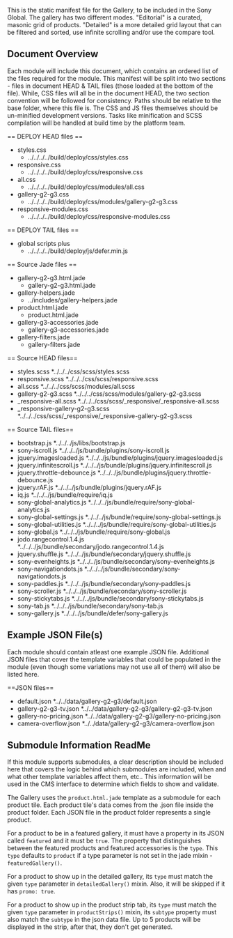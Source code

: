 This is the static manifest file for the Gallery, to be included in the Sony Global. The gallery has two different modes. "Editorial" is a curated, masonic grid of products. "Detailed" is a more detailed grid layout that can be filtered and sorted, use infinite scrolling and/or use the compare tool.



Document Overview
-----------------

Each module will include this document, which contains an ordered list of the files required for the module. This manifest will be split into two sections - files in document HEAD & TAIL files (those loaded at the bottom of the file). While, CSS files will all be in the document HEAD, the two section convention will be followed for consistency. Paths should be relative to the base folder, where this file is. The CSS and JS files themselves should be un-minified development versions. Tasks like minification and SCSS compilation will be handled at build time by the platform team.

== DEPLOY HEAD files ==
* styles.css
	* ../../../../build/deploy/css/styles.css
* responsive.css
	* ../../../../build/deploy/css/responsive.css
* all.css
	* ../../../../build/deploy/css/modules/all.css
* gallery-g2-g3.css
	* ../../../../build/deploy/css/modules/gallery-g2-g3.css
* responsive-modules.css
	* ../../../../build/deploy/css/responsive-modules.css

== DEPLOY TAIL files ==
* global scripts plus
	* ../../../../build/deploy/js/defer.min.js

== Source Jade files ==
* gallery-g2-g3.html.jade
    * gallery-g2-g3.html.jade
* gallery-helpers.jade
    * ../includes/gallery-helpers.jade
* product.html.jade
    * product.html.jade
* gallery-g3-accessories.jade
    * gallery-g3-accessories.jade
* gallery-filters.jade
    * gallery-filters.jade

== Source HEAD files==

* styles.scss
	*../../../css/scss/styles.scss
* responsive.scss
	*../../../css/scss/responsive.scss
* all.scss
	*../../../css/scss/modules/all.scss
* gallery-g2-g3.scss
	*../../../css/scss/modules/gallery-g2-g3.scss
* \_responsive-all.scss
	*../../../css/scss/_responsive/_responsive-all.scss
* \_responsive-gallery-g2-g3.scss
	*../../../css/scss/_responsive/_responsive-gallery-g2-g3.scss


== Source TAIL files==

* bootstrap.js
	*../../../js/libs/bootstrap.js
* sony-iscroll.js
	*../../../js/bundle/plugins/sony-iscroll.js
* jquery.imagesloaded.js
	*../../../js/bundle/plugins/jquery.imagesloaded.js
* jquery.infinitescroll.js
	*../../../js/bundle/plugins/jquery.infinitescroll.js
* jquery.throttle-debounce.js
	*../../../js/bundle/plugins/jquery.throttle-debounce.js
* jquery.rAF.js
	*../../../js/bundle/plugins/jquery.rAF.js
* iq.js
	*../../../js/bundle/require/iq.js
* sony-global-analytics.js
	*../../../js/bundle/require/sony-global-analytics.js
* sony-global-settings.js
	*../../../js/bundle/require/sony-global-settings.js
* sony-global-utilities.js
	*../../../js/bundle/require/sony-global-utilities.js
* sony-global.js
	*../../../js/bundle/require/sony-global.js
* jodo.rangecontrol.1.4.js
	*../../../js/bundle/secondary/jodo.rangecontrol.1.4.js
* jquery.shuffle.js
	*../../../js/bundle/secondary/jquery.shuffle.js
* sony-evenheights.js
	*../../../js/bundle/secondary/sony-evenheights.js
* sony-navigationdots.js
	*../../../js/bundle/secondary/sony-navigationdots.js
* sony-paddles.js
	*../../../js/bundle/secondary/sony-paddles.js
* sony-scroller.js
	*../../../js/bundle/secondary/sony-scroller.js
* sony-stickytabs.js
	*../../../js/bundle/secondary/sony-stickytabs.js
* sony-tab.js
	*../../../js/bundle/secondary/sony-tab.js
* sony-gallery.js
	*../../../js/bundle/defer/sony-gallery.js




Example JSON File(s)
--------------------

Each module should contain atleast one example JSON file. Additional JSON files that cover the template variables that could be populated in the module (even though some variations may not use all of them) will also be listed here.

==JSON files==

* default.json
	*../../data/gallery-g2-g3/default.json
* gallery-g2-g3-tv.json
	*../../data/gallery-g2-g3/gallery-g2-g3-tv.json
* gallery-no-pricing.json
	*../../data/gallery-g2-g3/gallery-no-pricing.json
* camera-overflow.json
	*../../data/gallery-g2-g3/camera-overflow.json





Submodule Information ReadMe
----------------------------

If this module supports submodules, a clear description should be included here that covers the logic behind which submodules are included, when and what other template variables affect them, etc.. This information will be used in the CMS interface to determine which fields to show and validate.

The Gallery uses the `product.html.jade` template as a submodule for each product tile. Each product tile's data comes from the .json file inside the product folder. Each JSON file in the product folder represents a single product.

For a product to be in a featured gallery, it must have a property in its JSON called `featured` and it must be `true`. The property that distinguishes between the featured products and featured accessories is the `type`. This `type` defaults to `product` if a type parameter is not set in the jade mixin - `featuredGallery()`.

For a product to show up in the detailed gallery, its `type` must match the given `type` parameter in `detailedGallery()` mixin. Also, it will be skipped if it has `promo: true`.

For a product to show up in the product strip tab, its `type` must match the given `type` parameter in `productStrips()` mixin, its `subtype` property must also match the `subtype` in the json data file. Up to 5 products will be displayed in the strip, after that, they don't get generated.
